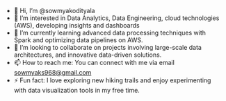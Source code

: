 - 👋 Hi, I’m @sowmyakodityala
- 👀 I’m interested in Data Analytics, Data Engineering, cloud technologies (AWS), developing insights and dashboards
- 🌱 I’m currently learning advanced data processing techniques with Spark and optimizing data pipelines on AWS.
- 💞️ I’m looking to collaborate on projects involving large-scale data architectures, and innovative data-driven solutions.
- 📫 How to reach me: You can connect with me via email sowmyaks968@gmail.com
- ⚡ Fun fact:  I love exploring new hiking trails and enjoy experimenting with data visualization tools in my free time.

